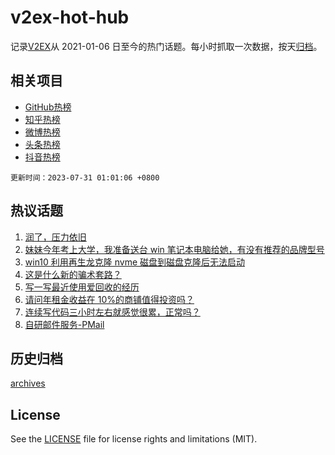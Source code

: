 # v2ex-hot-hub

 记录[V2EX](https://www.v2ex.com/)从 2021-01-06 日至今的热门话题。每小时抓取一次数据，按天[归档](archives)。
 
 ## 相关项目

- [GitHub热榜](https://github.com/it985/github-hot-hub)
- [知乎热榜](https://github.com/it985/zhihu-hot-hub)
- [微博热榜](https://github.com/it985/weibo-hot-hub)
- [头条热榜](https://github.com/it985/toutiao-hot-hub)
- [抖音热榜](https://github.com/it985/douyin-hot-hub)


 `更新时间：2023-07-31 01:01:06 +0800`

## 热议话题

1. [润了，压力依旧](https://www.v2ex.com/t/960891)
1. [妹妹今年考上大学，我准备送台 win 笔记本电脑给她，有没有推荐的品牌型号](https://www.v2ex.com/t/960951)
1. [win10 利用再生龙克隆 nvme 磁盘到磁盘克隆后无法启动](https://www.v2ex.com/t/960888)
1. [这是什么新的骗术套路？](https://www.v2ex.com/t/960909)
1. [写一写最近使用爱回收的经历](https://www.v2ex.com/t/960987)
1. [请问年租金收益在 10%的商铺值得投资吗？](https://www.v2ex.com/t/960972)
1. [连续写代码三小时左右就感觉很累，正常吗？](https://www.v2ex.com/t/960969)
1. [自研邮件服务-PMail](https://www.v2ex.com/t/960934)

## 历史归档

[archives](archives)

## License

See the [LICENSE](LICENSE) file for license rights and limitations (MIT).
